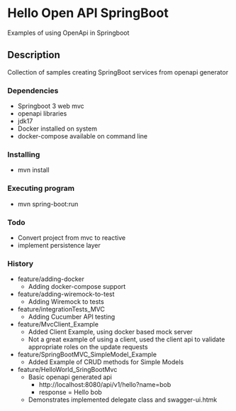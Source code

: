 # Hello Open API SpringBoot 

Examples of using OpenApi in Springboot

## Description
Collection of samples creating SpringBoot services from openapi generator

### Dependencies
* Springboot 3 web mvc
* openapi libraries
* jdk17
* Docker installed on system
* docker-compose available on command line

### Installing
* mvn install

### Executing program
* mvn spring-boot:run

### Todo
* Convert project from mvc to reactive
* implement persistence layer

### History
* feature/adding-docker
  * Adding docker-compose support
 * feature/adding-wiremock-to-test
   * Adding Wiremock to tests
* feature/integrationTests_MVC
  * Adding Cucumber API testing
* feature/MvcClient_Example
  * Added Client Example, using docker based mock server
  * Not a great example of using a client, used the client api to validate appropriate roles on the update requests
* feature/SpringBootMVC_SimpleModel_Example
  * Added Example of CRUD methods for Simple Models
* feature/HelloWorld_SringBootMvc
  * Basic openapi generated api
    * http://localhost:8080/api/v1/hello?name=bob
    * response = Hello bob
  * Demonstrates implemented delegate class and swagger-ui.htmk
